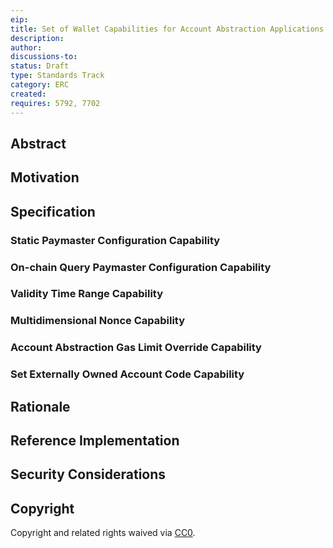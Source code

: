```yaml
---
eip:
title: Set of Wallet Capabilities for Account Abstraction Applications
description:
author:
discussions-to:
status: Draft
type: Standards Track
category: ERC
created:
requires: 5792, 7702
---
```


## Abstract

## Motivation

## Specification

### Static Paymaster Configuration Capability
### On-chain Query Paymaster Configuration Capability
### Validity Time Range Capability
### Multidimensional Nonce Capability
### Account Abstraction Gas Limit Override Capability
### Set Externally Owned Account Code Capability

## Rationale

## Reference Implementation

## Security Considerations

## Copyright

Copyright and related rights waived via [CC0](../LICENSE.md).
